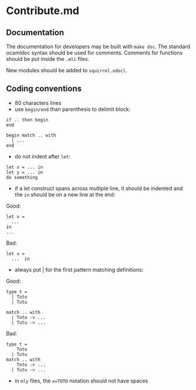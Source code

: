 # Contribute.md

## Documentation

The documentation for developers may be built with `make doc`. The standard ocamldoc syntax should be used for comments.
Comments for functions should be put inside the `.mli` files.

New modules should be added to `squirrel.odocl`.

## Coding conventions

* 80 characters lines
* use `begin/end` than parenthesis to delimit block:
```
if .. then begin
end

begin match .. with
  | ...
end
```
* do not indent after `let`:
```
let x = ... in
let y = ... in
do something
```
* if a let construct spans across multiple line, it should be indented and the `in` should be on a new line at the end:

Good:
```
let x =
  ...
in
...
```
Bad:
```
let x =
  ...  in
```
* always put | for the first pattern matching definitions:

Good:
```
type t =
  | Toto
  | Tutu

match .. with
  | Toto -> ...
  | Tutu -> ...
```
Bad:
```
type t =
    Toto
  | Tutu
match .. with
    Toto -> ...
  | Tutu -> ...
```
* in `mly` files, the `x=TOTO` notation should not have spaces

